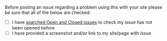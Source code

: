 Before posting an issue regarding a problem using this with your site please be sure that all of the below are checked:

- [ ] I have [searched Open and Closed issues](https://github.com/coliff/bootstrap-print-css/issues?utf8=%E2%9C%93&q=is%3Aissue+) to check my issue has not been opened before
- [ ] I have provided a screenshot and/or link to my site/page with issue
